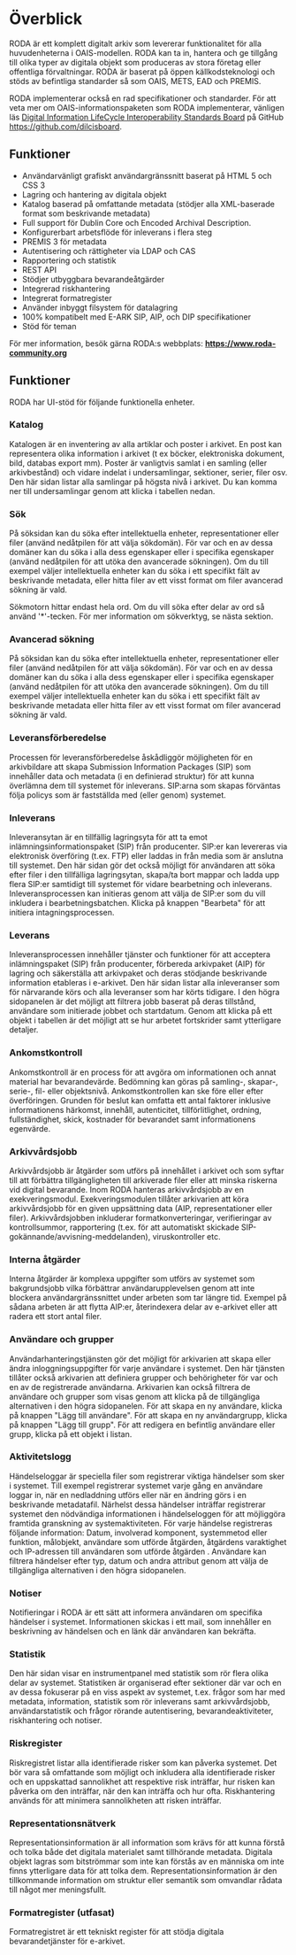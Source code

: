 
# Överblick

RODA är ett komplett digitalt arkiv som levererar funktionalitet för alla huvudenheterna i OAIS-modellen. RODA kan ta in, hantera och ge tillgång till olika typer av digitala objekt som produceras av stora företag eller offentliga förvaltningar. RODA är baserat på öppen källkodsteknologi och stöds av befintliga standarder så som OAIS, METS, EAD och PREMIS.

RODA implementerar också en rad specifikationer och standarder. För att veta mer om OAIS-informationspaketen som RODA implementerar, vänligen läs [Digital Information LifeCycle Interoperability Standards Board](http://www.dilcis.eu/)  på GitHub https://github.com/dilcisboard.

## Funktioner

* Användarvänligt grafiskt användargränssnitt baserat på HTML 5 och CSS 3
* Lagring och hantering av digitala objekt
* Katalog baserad på omfattande metadata (stödjer alla XML-baserade format som beskrivande metadata)
* Full support för Dublin Core och Encoded Archival Description.
* Konfigurerbart arbetsflöde för inleverans i flera steg
* PREMIS 3 för metadata
* Autentisering och rättigheter via LDAP och CAS
* Rapportering och statistik
* REST API
* Stödjer utbyggbara bevarandeåtgärder
* Integrerad riskhantering
* Integrerat formatregister
* Använder inbyggt filsystem för datalagring
* 100% kompatibelt med E-ARK SIP, AIP, och DIP specifikationer
* Stöd för teman

För mer information, besök gärna RODA:s webbplats:
**<https://www.roda-community.org>**


## Funktioner

RODA har UI-stöd för följande funktionella enheter.

### Katalog

Katalogen är en inventering av alla artiklar och poster i arkivet. En post kan representera olika information i arkivet (t ex böcker, elektroniska dokument, bild, databas export mm). Poster är vanligtvis samlat i en samling (eller arkivbestånd) och vidare indelat i undersamlingar, sektioner, serier, filer osv. Den här sidan listar alla samlingar på högsta nivå i arkivet. Du kan komma ner till undersamlingar genom att klicka i tabellen nedan.

### Sök

På söksidan kan du söka efter intellektuella enheter, representationer eller filer (använd nedåtpilen för att välja sökdomän). För var och en av dessa domäner kan du söka i alla dess egenskaper eller i specifika egenskaper (använd nedåtpilen för att utöka den avancerade sökningen). Om du till exempel väljer intellektuella enheter kan du söka i ett specifikt fält av beskrivande metadata, eller hitta filer av ett visst format om filer avancerad sökning är vald.

Sökmotorn hittar endast hela ord. Om du vill söka efter delar av ord så använd '*'-tecken. För mer information om sökverktyg, se nästa sektion.

### Avancerad sökning

På söksidan kan du söka efter intellektuella enheter, representationer eller filer (använd nedåtpilen för att välja sökdomän). För var och en av dessa domäner kan du söka i alla dess egenskaper eller i specifika egenskaper (använd nedåtpilen för att utöka den avancerade sökningen). Om du till exempel väljer intellektuella enheter kan du söka i ett specifikt fält av beskrivande metadata eller hitta filer av ett visst format om filer avancerad sökning är vald.

### Leveransförberedelse

Processen för leveransförberedelse åskådliggör möjligheten för en arkivbildare att skapa Submission Information Packages (SIP) som innehåller data och metadata (i en definierad struktur) för att kunna överlämna dem till systemet för inleverans. SIP:arna som skapas förväntas följa policys som är fastställda med (eller genom) systemet. 

### Inleverans

Inleveransytan är en tillfällig lagringsyta för att ta emot inlämningsinformationspaket (SIP) från producenter. SIP:er kan levereras via elektronisk överföring (t.ex. FTP) eller laddas in från media som är anslutna till systemet. Den här sidan gör det också möjligt för användaren att söka efter filer i den tillfälliga lagringsytan, skapa/ta bort mappar och ladda upp flera SIP:er samtidigt till systemet för vidare bearbetning och inleverans. Inleveransprocessen kan initieras genom att välja de SIP:er som du vill inkludera i bearbetningsbatchen. Klicka på knappen "Bearbeta" för att initiera intagningsprocessen.

### Leverans

Inleveransprocessen innehåller tjänster och funktioner för att acceptera inlämningspaket (SIP) från producenter, förbereda arkivpaket (AIP) för lagring och säkerställa att arkivpaket och deras stödjande beskrivande information etableras i e-arkivet. Den här sidan listar alla inleveranser som för närvarande körs och alla leveranser som har körts tidigare. I den högra sidopanelen är det möjligt att filtrera jobb baserat på deras tillstånd, användare som initierade jobbet och startdatum. Genom att klicka på ett objekt i tabellen är det möjligt att se hur arbetet fortskrider samt ytterligare detaljer.

### Ankomstkontroll

Ankomstkontroll är en process för att avgöra om informationen och annat material har bevarandevärde. Bedömning kan göras på samling-, skapar-, serie-, fil- eller objektsnivå. Ankomstkontrollen kan ske före eller efter överföringen. Grunden för beslut kan omfatta ett antal faktorer inklusive informationens härkomst, innehåll, autenticitet, tillförlitlighet, ordning, fullständighet, skick, kostnader för bevarandet samt informationens egenvärde.

### Arkivvårdsjobb

Arkivvårdsjobb är åtgärder som utförs på innehållet i arkivet och som syftar till att förbättra tillgängligheten till arkiverade filer eller att minska riskerna vid digital bevarande. Inom RODA hanteras arkivvårdsjobb av en exekveringsmodul. Exekveringsmodulen tillåter arkivarien att köra arkivvårdsjobb för en given uppsättning data (AIP, representationer eller filer). Arkivvårdsjobben inkluderar formatkonverteringar, verifieringar av kontrollsummor, rapportering (t.ex. för att automatiskt skickade SIP-gokännande/avvisning-meddelanden), viruskontroller etc. 

### Interna åtgärder

Interna åtgärder är komplexa uppgifter som utförs av systemet som bakgrundsjobb vilka förbättrar användarupplevelsen genom att inte blockera användargränssnittet under arbeten som tar längre tid. Exempel på sådana arbeten är att flytta AIP:er, återindexera delar av e-arkivet eller att radera ett stort antal filer. 

### Användare och grupper

Användarhanteringstjänsten gör det möjligt för arkivarien att skapa eller ändra inloggningsuppgifter för varje användare i systemet. Den här tjänsten tillåter också arkivarien att definiera grupper och behörigheter för var och en av de registrerade användarna. Arkivarien kan också filtrera de användare och grupper som visas genom att klicka på de tillgängliga alternativen i den högra sidopanelen. För att skapa en ny användare, klicka på knappen "Lägg till användare". För att skapa en ny användargrupp, klicka på knappen "Lägg till grupp". För att redigera en befintlig användare eller grupp, klicka på ett objekt i listan.

### Aktivitetslogg

Händelseloggar är speciella filer som registrerar viktiga händelser som sker i systemet. Till exempel registrerar systemet varje gång en användare loggar in, när en nedladdning utförs eller när en ändring görs i en beskrivande metadatafil. Närhelst dessa händelser inträffar registrerar systemet den nödvändiga informationen i händelseloggen för att möjliggöra framtida granskning av systemaktiviteten. För varje händelse registreras följande information: Datum, involverad komponent, systemmetod eller	funktion, målobjekt, användare som utförde åtgärden, åtgärdens varaktighet och IP-adressen till användaren som utförde åtgärden . Användare kan filtrera händelser efter typ, datum och andra attribut genom att välja de tillgängliga alternativen i den högra sidopanelen.

### Notiser

Notifieringar i RODA är ett sätt att informera användaren om specifika händelser i systemet. Informationen skickas i ett mail, som innehåller en beskrivning av händelsen och en länk där användaren kan bekräfta. 

### Statistik

Den här sidan visar en instrumentpanel med statistik som rör flera olika delar av systemet. Statistiken är organiserad efter sektioner där var och en av dessa fokuserar på en viss aspekt av systemet, t.ex. frågor som har med metadata, information, statistik som rör inleverans samt arkivvårdsjobb, användarstatistik och frågor rörande autentisering, bevarandeaktiviteter, riskhantering och notiser.

### Riskregister

Riskregistret listar alla identifierade risker som kan påverka systemet. Det bör vara så omfattande som möjligt och inkludera alla identifierade risker och en uppskattad sannolikhet att respektive risk inträffar, hur risken kan påverka om den inträffar, när den kan inträffa och hur ofta. Riskhantering används för att minimera sannolikheten att risken inträffar. 

### Representationsnätverk

Representationsinformation är all information som krävs för att kunna förstå och tolka både det digitala materialet samt tillhörande metadata. Digitala objekt lagras som bitströmmar som inte kan förstås av en människa om inte finns ytterligare data för att tolka dem. Representationsinformation är den tillkommande information om struktur eller semantik som omvandlar rådata till något mer meningsfullt.

### Formatregister (utfasat)

Formatregistret är ett tekniskt register för att stödja digitala bevarandetjänster för e-arkivet.
